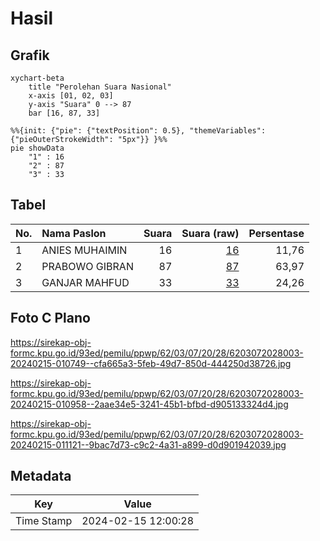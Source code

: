# Hasil

## Grafik

```mermaid
xychart-beta
    title "Perolehan Suara Nasional"
    x-axis [01, 02, 03]
    y-axis "Suara" 0 --> 87
    bar [16, 87, 33]
```

```mermaid
%%{init: {"pie": {"textPosition": 0.5}, "themeVariables": {"pieOuterStrokeWidth": "5px"}} }%%
pie showData
    "1" : 16
    "2" : 87
    "3" : 33
```

## Tabel

| No. | Nama Paslon    | Suara | Suara (raw) | Persentase |
|:--- |:-------------- | -----:| -----------:| ----------:|
| 1   | ANIES MUHAIMIN | 16    | [16][p-1]   | 11,76      |
| 2   | PRABOWO GIBRAN | 87    | [87][p-2]   | 63,97      |
| 3   | GANJAR MAHFUD  | 33    | [33][p-3]   | 24,26      |


[p-1]: https://github.com/gigit-pemilu/pemilu-2024/blob/main/pilpres/hitung-suara/sub/62-kalimantan-tengah/sub/03-kapuas/sub/07-kapuas-murung/sub/2028-manggala-permai/sub/003-tps/sub/paslon-1.txt
[p-2]: https://github.com/gigit-pemilu/pemilu-2024/blob/main/pilpres/hitung-suara/sub/62-kalimantan-tengah/sub/03-kapuas/sub/07-kapuas-murung/sub/2028-manggala-permai/sub/003-tps/sub/paslon-2.txt
[p-3]: https://github.com/gigit-pemilu/pemilu-2024/blob/main/pilpres/hitung-suara/sub/62-kalimantan-tengah/sub/03-kapuas/sub/07-kapuas-murung/sub/2028-manggala-permai/sub/003-tps/sub/paslon-3.txt

## Foto C Plano

https://sirekap-obj-formc.kpu.go.id/93ed/pemilu/ppwp/62/03/07/20/28/6203072028003-20240215-010749--cfa665a3-5feb-49d7-850d-444250d38726.jpg

https://sirekap-obj-formc.kpu.go.id/93ed/pemilu/ppwp/62/03/07/20/28/6203072028003-20240215-010958--2aae34e5-3241-45b1-bfbd-d905133324d4.jpg

https://sirekap-obj-formc.kpu.go.id/93ed/pemilu/ppwp/62/03/07/20/28/6203072028003-20240215-011121--9bac7d73-c9c2-4a31-a899-d0d901942039.jpg


## Metadata

| Key        | Value               |
| ---------- | ------------------- |
| Time Stamp | 2024-02-15 12:00:28 |



